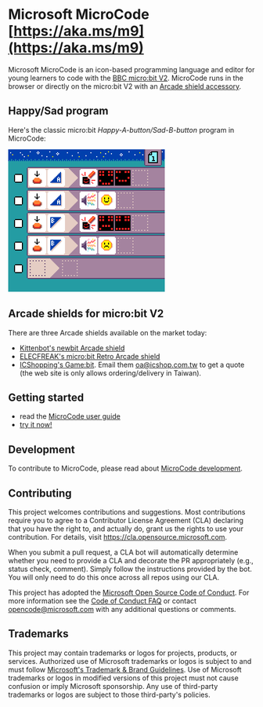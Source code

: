 # Microsoft MicroCode [https://aka.ms/m9](https://aka.ms/m9)

Microsoft MicroCode is an icon-based programming language and editor for young learners to code with the [BBC micro:bit V2](https://microbit.org). MicroCode runs in the browser or directly on the micro:bit V2 with an [Arcade shield accessory](#arcade-shields-for-microbit-v2).

## Happy/Sad program

Here's the classic micro:bit *Happy-A-button/Sad-B-button* program in MicroCode:

![MicroCode screenshot](./docs/images/generated/sample_smiley_buttons.png)

## Arcade shields for micro:bit V2

There are three Arcade shields available on the market today:

- [Kittenbot's newbit Arcade shield](https://www.kittenbot.cc/products/newbit-arcade-shield)
- [ELECFREAK's micro:bit Retro Arcade shield](https://shop.elecfreaks.com/products/micro-bit-retro-programming-arcade
)
- [ICShopping's Game:bit](https://www.icshop.com.tw/products/368112100118). Email them [oa@icshop.com.tw](mailto:oa@icshop.com.tw) to get a quote (the web site is only allows ordering/delivery in Taiwan).

## Getting started

-   read the [MicroCode user guide](https://microsoft.github.io/microcode/docs/manual)
-   [try it now!](https://aka.ms/microcode)

## Development

To contribute to MicroCode, please read about [MicroCode development](./docs/develop.md).

## Contributing

This project welcomes contributions and suggestions. Most contributions require you to agree to a
Contributor License Agreement (CLA) declaring that you have the right to, and actually do, grant us
the rights to use your contribution. For details, visit https://cla.opensource.microsoft.com.

When you submit a pull request, a CLA bot will automatically determine whether you need to provide
a CLA and decorate the PR appropriately (e.g., status check, comment). Simply follow the instructions
provided by the bot. You will only need to do this once across all repos using our CLA.

This project has adopted the [Microsoft Open Source Code of Conduct](https://opensource.microsoft.com/codeofconduct/).
For more information see the [Code of Conduct FAQ](https://opensource.microsoft.com/codeofconduct/faq/) or
contact [opencode@microsoft.com](mailto:opencode@microsoft.com) with any additional questions or comments.

## Trademarks

This project may contain trademarks or logos for projects, products, or services. Authorized use of Microsoft
trademarks or logos is subject to and must follow
[Microsoft's Trademark & Brand Guidelines](https://www.microsoft.com/en-us/legal/intellectualproperty/trademarks/usage/general).
Use of Microsoft trademarks or logos in modified versions of this project must not cause confusion or imply Microsoft sponsorship.
Any use of third-party trademarks or logos are subject to those third-party's policies.
